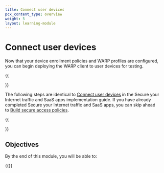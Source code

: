 ```yaml
---
title: Connect user devices
pcx_content_type: overview
weight: 5
layout: learning-module
---
```


# Connect user devices

Now that your device enrollment policies and WARP profiles are configured, you can begin deploying the WARP client to user devices for testing.

{{<Aside type="note">}}

The following steps are identical to [Connect user devices](/learning-paths/secure-internet-traffic/connect-devices/) in the Secure your Internet traffic and SaaS apps implementation guide. If you have already completed Secure your Internet traffic and SaaS apps, you can skip ahead to [Build secure access policies](/learning-paths/replace-vpn/build-policies/).

{{</Aside>}}

## Objectives

By the end of this module, you will be able to:

{{<render file="zero-trust/_connect-devices-objectives.md">}}
